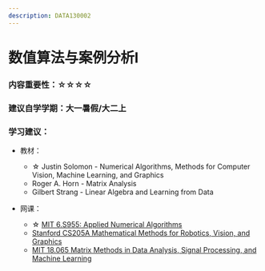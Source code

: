 ```yaml
---
description: DATA130002
---
```


# 数值算法与案例分析I

### 内容重要性：☆☆☆☆

### 建议自学学期：大一暑假/大二上

### 学习建议：

* 教材：
  * ☆ Justin Solomon - Numerical Algorithms, Methods for Computer Vision, Machine Learning, and Graphics
  * Roger A. Horn - Matrix Analysis
  * Gilbert Strang - Linear Algebra and Learning from Data
*   网课：

    * ☆ [MIT 6.S955: Applied Numerical Algorithms](https://www.youtube.com/playlist?list=PLQ3UicqQtfNv\_Io\_NT1b0Nzr9YDqpK3Lb)
    * [Stanford CS205A Mathematical Methods for Robotics, Vision, and Graphics](https://www.bilibili.com/video/BV19J411t7Gh)
    * [MIT 18.065 Matrix Methods in Data Analysis, Signal Processing, and Machine Learning](https://www.bilibili.com/video/BV1b4411j7V3)

